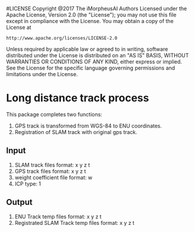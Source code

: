 #LICENSE
Copyright @2017 The iMorpheusAI Authors
Licensed under the Apache License, Version 2.0 (the "License");
you may not use this file except in compliance with the License.
You may obtain a copy of the License at

    http://www.apache.org/licenses/LICENSE-2.0

Unless required by applicable law or agreed to in writing, software
distributed under the License is distributed on an "AS IS" BASIS,
WITHOUT WARRANTIES OR CONDITIONS OF ANY KIND, either express or implied.
See the License for the specific language governing permissions and
limitations under the License.

# Long distance track process
This package completes two functions:
1) GPS track is transformed from WGS-84 to ENU coordinates.
2) Registration of SLAM track with original gps track.

## Input
1) SLAM track files format: x y z t
2) GPS track files format: x y z t
3) weight coefficient file format: w
4) ICP type: 1

## Output
1) ENU Track temp files format: x y z t
2) Registrated SLAM Track temp files format: x y z t
